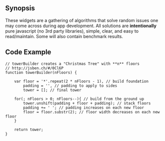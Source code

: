 ## Synopsis

These widgets are a gathering of algorithms that solve random issues one may come across during app development.
All solutions are **intentionally** pure javascript (no 3rd party libraries), simple, clear, and easy to read/maintain. Some will also contain benchmark results.


## Code Example

```
// towerBuilder creates a "Christmas Tree" with **n** floors
// http://jsben.ch/#/0Cl6P
function towerBuilder(nFloors) {

	var floor = '*'.repeat(2 * nFloors - 1), // build foundation
		padding = '', // padding to apply to sides
		tower = []; // final tower

	for(; nFloors > 0; nFloors--){ // build from the ground up
		tower.unshift(padding + floor + padding); // stack floors
		padding += ' '; // padding increases on each new floor
		floor = floor.substr(2); // floor width decreases on each new floor
	}

	return tower;
}
```